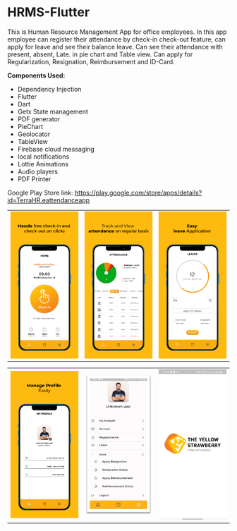 # HRMS-Flutter

This is Human Resource Management App for office
employees. In this app employee can register their
attendance by check-in check-out feature, can apply
for leave and see their balance leave. Can see their
attendance with present, absent, Late. in pie chart
and Table view. Can apply for Regularization,
Resignation, Reimbursement and ID-Card.

**Components Used:**
- Dependency Injection 
- Flutter
- Dart 
- Getx State management 
- PDF generator 
- PieChart 
- Geolocator 
- TableView 
- Firebase cloud messaging
- local notifications
- Lottie Animations
- Audio players
- PDF Printer

Google Play Store link: https://play.google.com/store/apps/details?id=TerraHR.eattendanceapp



<table style="width:100%">
  <tr>
     <td><img width="300" src="https://github.com/MayankChowdhary/HRMS-Flutter/blob/master/screenshots/screenshot4.webp" >
</td>
    <td><img width="300" src="https://github.com/MayankChowdhary/HRMS-Flutter/blob/master/screenshots/screenshot2.webp" >
</td>
    <td><img width="300" src="https://github.com/MayankChowdhary/HRMS-Flutter/blob/master/screenshots/screenshot3.webp" >
</td>
    
    
</tr>
</table>

<table style="width:100%">
 <tr>
     <td><img width="300" src="https://github.com/MayankChowdhary/HRMS-Flutter/blob/master/screenshots/screenshot1.webp" >
</td>
    <td><img width="300" src="https://github.com/MayankChowdhary/HRMS-Flutter/blob/master/screenshots/screenshot5.jpg" >
</td>
    <td><img width="300" src="https://github.com/MayankChowdhary/HRMS-Flutter/blob/master/screenshots/screenshot6.jpeg" >
</td>


</tr>
</table>
